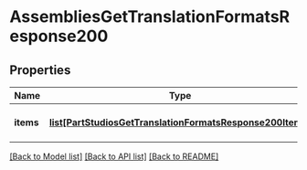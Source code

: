 # AssembliesGetTranslationFormatsResponse200

## Properties
Name | Type | Description | Notes
------------ | ------------- | ------------- | -------------
**items** | [**list[PartStudiosGetTranslationFormatsResponse200Items]**](PartStudiosGetTranslationFormatsResponse200Items.md) | Array of translation formats | [optional] 

[[Back to Model list]](../README.md#documentation-for-models) [[Back to API list]](../README.md#documentation-for-api-endpoints) [[Back to README]](../README.md)


